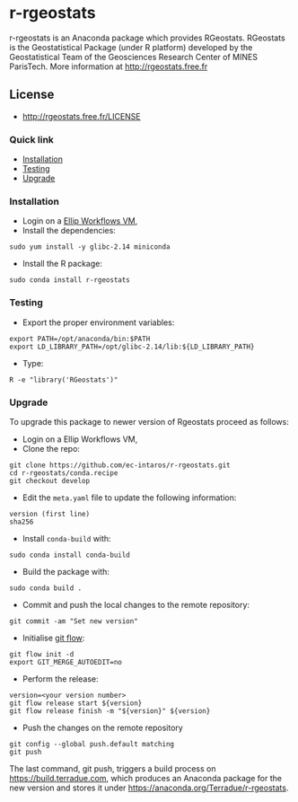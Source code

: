 # r-rgeostats

r-rgeostats is an Anaconda package which provides RGeostats.
RGeostats is the Geostatistical Package (under R platform) developed by the Geostatistical Team of the Geosciences Research Center of MINES ParisTech. More information at http://rgeostats.free.fr

## License

* http://rgeostats.free.fr/LICENSE


### Quick link

* [Installation](#installation)
* [Testing](#testing)
* [Upgrade](#upgrade)

### <a name="installation">Installation 

* Login on a [Ellip Workflows VM](https://docs.terradue.com/ellip/solutions/workflows/index.html),
* Install the dependencies:

```
sudo yum install -y glibc-2.14 miniconda
```

* Install the R package:

```
sudo conda install r-rgeostats
```

### <a name="testing">Testing 

* Export the proper environment variables:

```
export PATH=/opt/anaconda/bin:$PATH
export LD_LIBRARY_PATH=/opt/glibc-2.14/lib:${LD_LIBRARY_PATH}
```

* Type:

```
R -e "library('RGeostats')"
```

### <a name="upgrade">Upgrade

To upgrade this package to newer version of Rgeostats proceed as follows:

* Login on a Ellip Workflows VM,
* Clone the repo:

```
git clone https://github.com/ec-intaros/r-rgeostats.git
cd r-rgeostats/conda.recipe
git checkout develop
```

* Edit the `meta.yaml` file to update the following information:

``` 
version (first line)
sha256
```

* Install `conda-build` with:

```
sudo conda install conda-build
```
 
* Build the package with:

```
sudo conda build .
```
 
* Commit and push the local changes to the remote repository:

```
git commit -am "Set new version"
```

* Initialise [git flow](https://danielkummer.github.io/git-flow-cheatsheet/):

```
git flow init -d
export GIT_MERGE_AUTOEDIT=no
``` 

* Perform the release:

```
version=<your version number>
git flow release start ${version}
git flow release finish -m "${version}" ${version}
```

* Push the changes on the remote repository

```
git config --global push.default matching
git push
```

The last command, git push, triggers a build process on https://build.terradue.com, which produces an Anaconda package for the new version and stores it under https://anaconda.org/Terradue/r-rgeostats.
